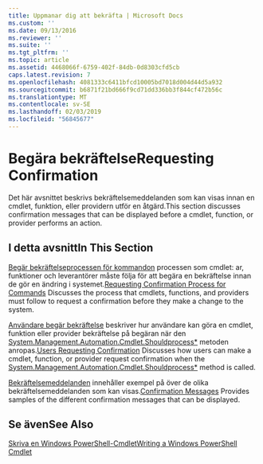 ```yaml
---
title: Uppmanar dig att bekräfta | Microsoft Docs
ms.custom: ''
ms.date: 09/13/2016
ms.reviewer: ''
ms.suite: ''
ms.tgt_pltfrm: ''
ms.topic: article
ms.assetid: 4468066f-6759-402f-84db-0d8303cfd5cb
caps.latest.revision: 7
ms.openlocfilehash: 4081333c6411bfcd10005bd7018d004d44d5a932
ms.sourcegitcommit: b6871f21bd666f9cd71dd336bb3f844cf472b56c
ms.translationtype: MT
ms.contentlocale: sv-SE
ms.lasthandoff: 02/03/2019
ms.locfileid: "56845677"
---
```

# <a name="requesting-confirmation"></a><span data-ttu-id="c999c-102">Begära bekräftelse</span><span class="sxs-lookup"><span data-stu-id="c999c-102">Requesting Confirmation</span></span>

<span data-ttu-id="c999c-103">Det här avsnittet beskrivs bekräftelsemeddelanden som kan visas innan en cmdlet, funktion, eller providern utför en åtgärd.</span><span class="sxs-lookup"><span data-stu-id="c999c-103">This section discusses confirmation messages that can be displayed before a cmdlet, function, or provider performs an action.</span></span>

## <a name="in-this-section"></a><span data-ttu-id="c999c-104">I detta avsnitt</span><span class="sxs-lookup"><span data-stu-id="c999c-104">In This Section</span></span>

<span data-ttu-id="c999c-105">[Begär bekräftelseprocessen för kommandon](./requesting-confirmation-from-cmdlets.md) processen som cmdlet: ar, funktioner och leverantörer måste följa för att begära en bekräftelse innan de gör en ändring i systemet.</span><span class="sxs-lookup"><span data-stu-id="c999c-105">[Requesting Confirmation Process for Commands](./requesting-confirmation-from-cmdlets.md) Discusses the process that cmdlets, functions, and providers must follow to request a confirmation before they make a change to the system.</span></span>

<span data-ttu-id="c999c-106">[Användare begär bekräftelse](./users-requesting-confirmation.md) beskriver hur användare kan göra en cmdlet, funktion eller provider bekräftelse på begäran när den [System.Management.Automation.Cmdlet.Shouldprocess\*](/dotnet/api/System.Management.Automation.Cmdlet.ShouldProcess) metoden anropas.</span><span class="sxs-lookup"><span data-stu-id="c999c-106">[Users Requesting Confirmation](./users-requesting-confirmation.md) Discusses how users can make a cmdlet, function, or provider request confirmation when the [System.Management.Automation.Cmdlet.Shouldprocess\*](/dotnet/api/System.Management.Automation.Cmdlet.ShouldProcess) method is called.</span></span>

<span data-ttu-id="c999c-107">[Bekräftelsemeddelanden](./confirmation-messages.md) innehåller exempel på över de olika bekräftelsemeddelanden som kan visas.</span><span class="sxs-lookup"><span data-stu-id="c999c-107">[Confirmation Messages](./confirmation-messages.md) Provides samples of the different confirmation messages that can be displayed.</span></span>

## <a name="see-also"></a><span data-ttu-id="c999c-108">Se även</span><span class="sxs-lookup"><span data-stu-id="c999c-108">See Also</span></span>

[<span data-ttu-id="c999c-109">Skriva en Windows PowerShell-Cmdlet</span><span class="sxs-lookup"><span data-stu-id="c999c-109">Writing a Windows PowerShell Cmdlet</span></span>](./writing-a-windows-powershell-cmdlet.md)
